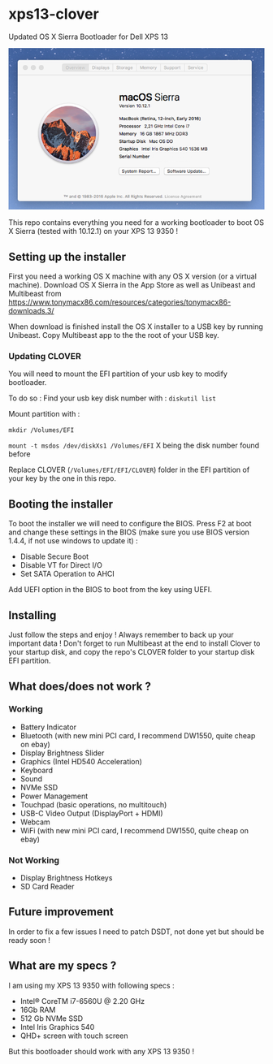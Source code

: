 # xps13-clover
Updated OS X Sierra Bootloader for Dell XPS 13

![Screenshot](/screenshots/screen1.png)

This repo contains everything you need for a working bootloader to boot OS X Sierra (tested with 10.12.1) on your XPS 13 9350 !

## Setting up the installer

First you need a working OS X machine with any OS X version (or a virtual machine). Download OS X Sierra in the App Store as well as Unibeast and Multibeast from https://www.tonymacx86.com/resources/categories/tonymacx86-downloads.3/

When download is finished install the OS X installer to a USB key by running Unibeast. Copy Multibeast app to the the root of your USB key.


### Updating CLOVER

You will need to mount the EFI partition of your usb key to modify bootloader.

To do so :
Find your usb key disk number with :
`diskutil list`

Mount partition with :

`mkdir /Volumes/EFI`

`mount -t msdos /dev/diskXs1 /Volumes/EFI` X being the disk number found before

Replace CLOVER (`/Volumes/EFI/EFI/CLOVER`) folder in the EFI partition of your key by the one in this repo.

## Booting the installer

To boot the installer we will need to configure the BIOS. Press F2 at boot and change these settings in the BIOS (make sure you use BIOS version 1.4.4, if not use windows to update it) 
:
- Disable Secure Boot
- Disable VT for Direct I/O
- Set SATA Operation to AHCI

Add UEFI option in the BIOS to boot from the key using UEFI.

## Installing 
Just follow the steps and enjoy !
Always remember to back up your important data !
Don't forget to run Multibeast at the end to install Clover to your startup disk, and copy the repo's CLOVER folder to your startup disk EFI partition.

## What does/does not work ?
### Working
- Battery Indicator
- Bluetooth (with new mini PCI card, I recommend DW1550, quite cheap on ebay)
- Display Brightness Slider
- Graphics (Intel HD540 Acceleration)
- Keyboard
- Sound
- NVMe SSD
- Power Management
- Touchpad (basic operations, no multitouch)
- USB-C Video Output (DisplayPort + HDMI)
- Webcam
- WiFi (with new mini PCI card, I recommend DW1550, quite cheap on ebay)

### Not Working
- Display Brightness Hotkeys
- SD Card Reader

## Future improvement
In order to fix a few issues I need to patch DSDT, not done yet but should be ready soon !

## What are my specs ?
I am using my XPS 13 9350 with following specs :
- Intel® CoreTM i7-6560U @ 2.20 GHz
- 16Gb RAM
- 512 Gb NVMe SSD
- Intel Iris Graphics 540
- QHD+ screen with touch screen

But this bootloader should work with any XPS 13 9350 !






